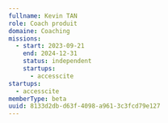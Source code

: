 ```yaml
---
fullname: Kevin TAN
role: Coach produit
domaine: Coaching
missions:
  - start: 2023-09-21
    end: 2024-12-31
    status: independent
    startups:
      - accesscite
startups:
  - accesscite
memberType: beta
uuid: 8133d2db-d63f-4098-a961-3c3fcd79e127
---
```

